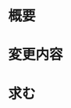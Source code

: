 <!-- 全部埋める必要はありません -->
# 概要
<!-- 経緯や目的 -->
<!-- 「～という問題があった」「～が欲しかった」 ので 「バグ修正です」「機能追加します」 -->

# 変更内容
<!-- 変更箇所を見ても分からんだろうなぁ or 説明したいときに入れる -->
<!-- 「○○を変えた」「他に使っている人いたらヨロシク」-->

# 求む
<!-- 「○○までにレビュー求む」「○○の楽な実装方法求む」-->

<!-- なお、OSSの利用・ソースコードの引用・再配布に当たる場合、ライセンス調査を実施します。 -->
<!-- ソフトウェア名を示し、可能であればライセンス名、またLGPLと矛盾がないかコメントして貰えると助かります。 -->
